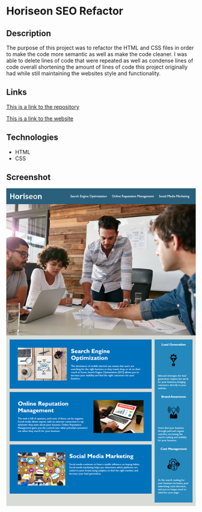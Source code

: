 # Horiseon SEO Refactor

## Description

The purpose of this project was to refactor the HTML and CSS files in order to make the code more semantic as well as make the code cleaner. I was able to delete lines of code that were repeated as well as condense lines of code overall shortening the amount of lines of code this project originally had while still maintaining the websites style and functionality.

## Links
[This is a link to the repository](https://github.com/ChrisDeng1999/horiseon-seo-refactor)

[This is a link to the website](https://chrisdeng1999.github.io/horiseon-seo-refactor/)


## Technologies
* HTML
* CSS



## Screenshot
![This is the Horiseon webpage which includes a navigation bar, ](./assets/images/horiseon-seo-refactor-screenshot.png)